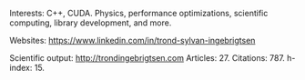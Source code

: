 Interests: 
C++, CUDA. Physics, performance optimizations, scientific computing, library development, and more.

Websites:
https://www.linkedin.com/in/trond-sylvan-ingebrigtsen

Scientific output:
http://trondingebrigtsen.com
Articles: 27. Citations: 787. h-index: 15.
